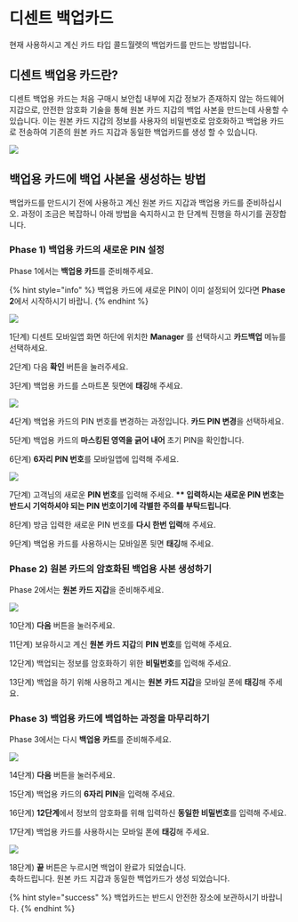 # 디센트 백업카드

현재 사용하시고 계신 카드 타입 콜드월렛의 백업카드를 만드는 방법입니다.

## 디센트 백업용 카드란?

디센트 백업용 카드는 처음 구매시 보안칩 내부에 지갑 정보가 존재하지 않는 하드웨어 지갑으로, 안전한 암호화 기술을 통해 원본 카드 지갑의 백업 사본을 만드는데 사용할 수 있습니다. 이는 원본 카드 지갑의 정보를 사용자의 비밀번호로 암호화하고 백업용 카드로 전송하여 기존의 원본 카드 지갑과 동일한 백업카드를 생성 할 수 있습니다.

![](../.gitbook/assets/backupcard01_kr.png)

## 백업용 카드에 백업 사본을 생성하는 방법

백업카드를 만드시기 전에 사용하고 계신 원본 카드 지갑과 백업용 카드를 준비하십시오. 과정이 조금은 복잡하니 아래 방법을 숙지하시고 한 단계씩 진행을 하시기를 권장합니다.

### Phase 1\)  백업용 카드의 새로운 PIN 설정

Phase 1에서는 **백업용 카드**를 준비해주세요.

{% hint style="info" %}
백업용 카드에 새로운 PIN이 이미 설정되어 있다면 **Phase 2**에서 시작하시기 바랍니.
{% endhint %}

![](../.gitbook/assets/backupcard_step123_kr.png)

1단계\) 디센트 모바일앱 화면 하단에 위치한 **Manager** 를 선택하시고  **카드백업** 메뉴를 선택하세요.

2단계\) 다음 **확인** 버튼을 눌러주세요.

3단계\) 백업용 카드를 스마트폰 뒷면에 **태깅**해 주세요.



![](../.gitbook/assets/backupcard_step456_kr.png)

4단계\) 백업용 카드의 PIN 번호를 변경하는 과정입니다. **카드 PIN 변경**을 선택하세요.

5단계\) 백업용 카드의 **마스킹된 영역을 긁어 내어** 초기 PIN을 확인합니다.

6단계\) **6자리 PIN 번호**를 모바일앱에 입력해 주세요.



![](../.gitbook/assets/backupcard_step789_kr.png)

7단계\) 고객님의 새로운 **PIN 번호**를 입력해 주세요. **\*\* 입력하시는 새로운 PIN 번호는 반드시 기억하셔야 되는 PIN 번호이기에 각별한 주의를 부탁드립니다**.

8단계\) 방금 입력한 새로운 PIN 번호를 **다시 한번 입력**해 주세요.

9단계\) 백업용 카드를 사용하시는 모바일폰 뒷면 **태깅**해 주세요.



### Phase 2\) 원본 카드의 암호화된 백업용 사본 생성하기

Phase 2에서는 **원본 카드 지갑**을 준비해주세요.

![](../.gitbook/assets/backupcard_step10to13_kr.png)

10단계\) **다음** 버튼을 눌러주세요.

11단계\) 보유하시고 계신 **원본 카드 지갑**의 **PIN 번호**를 입력해 주세요. 

12단계\) 백업되는 정보를 암호화하기 위한 **비밀번호**를 입력해 주세요.

13단계\) 백업을 하기 위해 사용하고 계시는 **원본** **카드 지갑**을 모바일 폰에 **태깅**해 주세요.



### Phase 3\) 백업용 카드에 백업하는 과정을 마무리하기

Phase 3에서는 다시 **백업용 카드**를 준비해주세요.

![](../.gitbook/assets/backupcard_step14to17_kr.png)

14단계\) **다음** 버튼을 눌러주세요.

15단계\) 백업용 카드의 **6자리 PIN**을 입력해 주세요.

16단계\) **12단계**에서 정보의 암호화를 위해 입력하신 **동일한 비밀번호**를 입력해 주세요.

17단계\) 백업용 카드를 사용하시는 모바일 폰에 **태깅**해 주세요.



![](../.gitbook/assets/backupcard_step18_kr.png)

18단계\) **끝** 버튼은 누르시면 백업이 완료가 되었습니다.   
축하드립니다. 원본 카드 지갑과 동일한 백업카드가 생성 되었습니다. 

{% hint style="success" %}
백업카드는 반드시 안전한 장소에 보관하시기 바랍니다.
{% endhint %}

